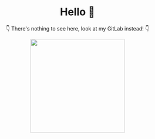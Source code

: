 <h1 align="center">Hello 👋</h1>
<p align="center">👇 There's nothing to see here, look at my GitLab instead! 👇</p>
<p align="center">
    <a href="https://gitlab.com/jusqua">
        <img src="https://img.shields.io/badge/GitLab-white?style=for-the-badge&logo=gitlab" width="256"/>
    </a>
</p>
